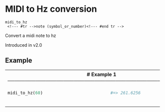 # MIDI to Hz conversion

```
midi_to_hz 
 <!--- #tr -->note (symbol_or_number)<!--- #end tr -->
```


Convert a midi note to hz

Introduced in v2.0

## Example

<table class="examples">
<tr>
<th colspan="2" class="even head"># Example 1 ──────────────────────────────────────────────────────</th>
</tr>
<tr>
<td class="even">

```ruby
midi_to_hz(60)



```

</td>
<td class="even">

<!--- #tr -->
```ruby
#=> 261.6256



```
<!--- #end tr -->

</td>
</tr>
</table>

